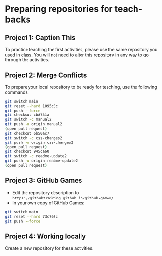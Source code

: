 # Preparing repositories for teach-backs

## Project 1: Caption This

To practice teaching the first activities, please use the same repository you used in class. You will not need to alter this repository in any way to go through the activities.

## Project 2: Merge Conflicts

To prepare your local repository to be ready for teaching, use the following commands.

```sh
git switch main
git reset --hard 1095c8c
git push --force
git checkout cb8731a
git switch -c manual2
git push -u origin manual2
(open pull request)
git checkout 6b50ac7
git switch -c css-changes2
git push -u origin css-changes2
(open pull request)
git checkout 945ca60
git switch -c readme-update2
git push -u origin readme-update2
(open pull request)
```

## Project 3: GitHub Games

- Edit the repository description to `https://githubtraining.github.io/github-games/`
- In your own copy of GitHub Games:

```sh
git switch main
git reset --hard 73c762c
git push --force
```

## Project 4: Working locally

Create a new repository for these activities.
